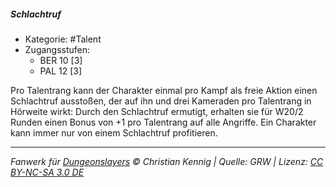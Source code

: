 <!---
Dies ist ein Fanwerk für DUNGEONSLAYERS © von Christian Kennig

Quellen:      [Dungeonslayers Grundregelwerk](https://dungeonslayers.net/download/Dungeonslayers4.pdf)
              [Talentbeschreibungen](https://www.f-space.de/ds4/tools-talentcards.html)
License:      [CC-BY-NC-SA 4.0](https://creativecommons.org/licenses/by-nc-sa/4.0/deed.de)
Richtlinien:  [Fanwerkrichtlinien](https://www.dungeonslayers.net/fanwerk-richtlinien/)
Autor:        Zauberlehrling
-->

##### Schlachtruf

- Kategorie: #Talent
- Zugangsstufen:
  - BER 10 [3]
  - PAL 12 [3]

Pro Talentrang kann der Charakter einmal pro Kampf als freie Aktion einen Schlachtruf ausstoßen, der auf ihn und drei Kameraden pro Talentrang in Hörweite wirkt: Durch den Schlachtruf ermutigt, erhalten sie für W20/2 Runden einen Bonus von +1 pro Talentrang auf alle Angriffe. Ein Charakter kann immer nur von einem Schlachtruf profitieren.

---

_Fanwerk für [Dungeonslayers](https://www.dungeonslayers.net/) © Christian Kennig | Quelle: GRW | Lizenz: [CC BY-NC-SA 3.0 DE](https://creativecommons.org/licenses/by-nc-sa/3.0/de/)_
